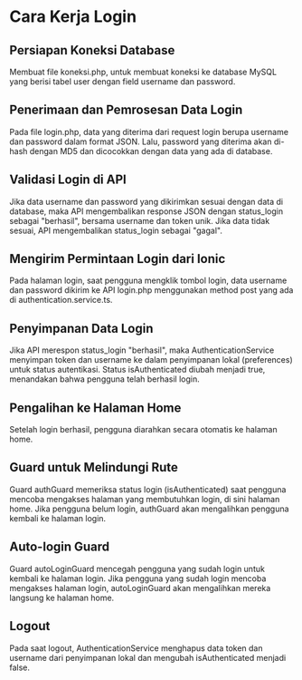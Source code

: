 # Cara Kerja Login

## Persiapan Koneksi Database
Membuat file koneksi.php, untuk membuat koneksi ke database MySQL yang berisi tabel user dengan field username dan password.

## Penerimaan dan Pemrosesan Data Login
Pada file login.php, data yang diterima dari request login berupa username dan password dalam format JSON. Lalu, password yang diterima akan di-hash dengan MD5 dan dicocokkan dengan data yang ada di database.

## Validasi Login di API
Jika data username dan password yang dikirimkan sesuai dengan data di database, maka API mengembalikan response JSON dengan status_login sebagai "berhasil", bersama username dan token unik. Jika data tidak sesuai, API mengembalikan status_login sebagai "gagal".

## Mengirim Permintaan Login dari Ionic
Pada halaman login, saat pengguna mengklik tombol login, data username dan password dikirim ke API login.php menggunakan method post yang ada di authentication.service.ts.

## Penyimpanan Data Login
Jika API merespon status_login "berhasil", maka AuthenticationService menyimpan token dan username ke dalam penyimpanan lokal (preferences) untuk status autentikasi.
Status isAuthenticated diubah menjadi true, menandakan bahwa pengguna telah berhasil login.

## Pengalihan ke Halaman Home
Setelah login berhasil, pengguna diarahkan secara otomatis ke halaman home.

## Guard untuk Melindungi Rute
Guard authGuard memeriksa status login (isAuthenticated) saat pengguna mencoba mengakses halaman yang membutuhkan login, di sini halaman home.
Jika pengguna belum login, authGuard akan mengalihkan pengguna kembali ke halaman login.

## Auto-login Guard
Guard autoLoginGuard mencegah pengguna yang sudah login untuk kembali ke halaman login.
Jika pengguna yang sudah login mencoba mengakses halaman login, autoLoginGuard akan mengalihkan mereka langsung ke halaman home.

## Logout
Pada saat logout, AuthenticationService menghapus data token dan username dari penyimpanan lokal dan mengubah isAuthenticated menjadi false.
